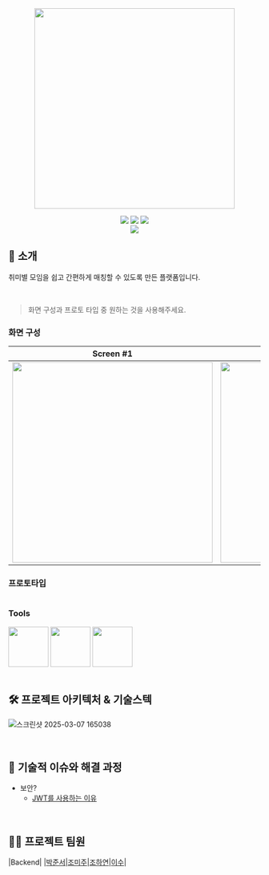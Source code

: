 <div align="center">

<!-- logo -->
<img src="https://user-images.githubusercontent.com/80824750/208554611-f8277015-12e8-48d2-b2cc-d09d67f03c02.png" width="400"/>

[<img src="https://img.shields.io/badge/-readme.md-important?style=flat&logo=google-chrome&logoColor=white" />]() [<img src="https://img.shields.io/badge/-tech blog-blue?style=flat&logo=google-chrome&logoColor=white" />]() [<img src="https://img.shields.io/badge/release-v0.0.0-yellow?style=flat&logo=google-chrome&logoColor=white" />]() 
<br/> [<img src="https://img.shields.io/badge/프로젝트 기간-2025.02.12~2025.03.20-green?style=flat&logo=&logoColor=white" />]()

</div> 

## 📝 소개
취미별 모임을 쉽고 간편하게 매칭할 수 있도록 만든 플랫폼입니다.

<br />

> 화면 구성과 프로토 타입 중 원하는 것을 사용해주세요.

### 화면 구성
|Screen #1|Screen #2|
|:---:|:---:|
|<img src="" width="400"/>|<img src="" width="400"/>|

### 프로토타입
<img src="">

<br />



### Tools
<div>
<img src="https://github.com/yewon-Noh/readme-template/blob/main/skills/Github.png?raw=true" width="80">
<img src="https://github.com/yewon-Noh/readme-template/blob/main/skills/Notion.png?raw=true" width="80">
<img src="https://github.com/yewon-Noh/readme-template/blob/main/skills/Postman.png?raw=true" width="80">
</div>

<br />

## 🛠️ 프로젝트 아키텍처 & 기술스텍
![스크린샷 2025-03-07 165038](https://github.com/user-attachments/assets/9004f67d-d659-45bb-b2f4-20e7ee127923)



<br />

## 🤔 기술적 이슈와 해결 과정
- 보안?
    - [JWT를 사용하는 이유]([https://velog.io/@yewo2nn16/Java-Stream-API](https://junseoddi.tistory.com/13))


<br />

## 💁‍♂️ 프로젝트 팀원
|Backend|
|[박준서](https://github.com/whiteAnt001)|[조미주](https://github.com/alwdb)|[조하연](https://github.com/alwdb)|[이수](https://github.com/leesool)|
